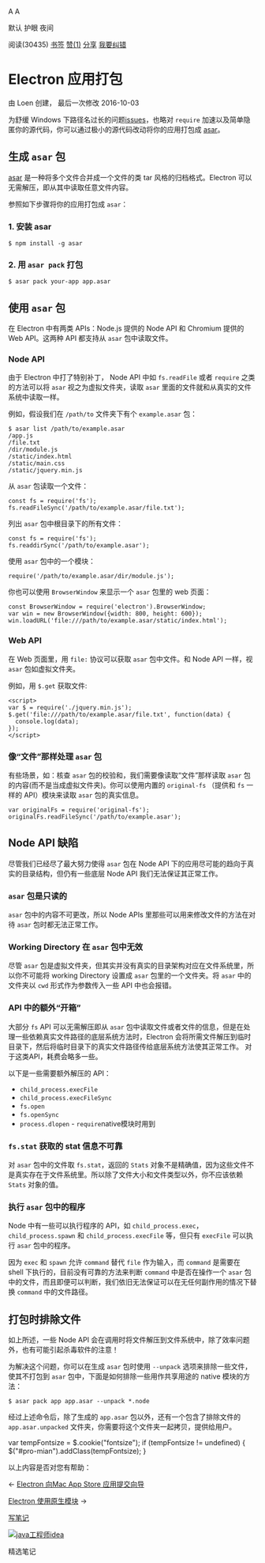 [](javascript:; "折叠/展开")[](javascript:; "视觉主题设置")

A A

默认 护眼 夜间

阅读(30435) [书签](javascript:;) [赞(1)](javascript:;) [分享](javascript:; "分享") [我要纠错](/edit/electronmanual/cexo1qkn)

Electron 应用打包
=============

由 Loen 创建， 最后一次修改 2016-10-03

为舒缓 Windows 下路径名过长的问题[issues](https://github.com/joyent/node/issues/6960)，也略对 `require` 加速以及简单隐匿你的源代码，你可以通过极小的源代码改动将你的应用打包成 [asar](https://github.com/atom/asar)。

生成 `asar` 包
-----------

[asar](https://github.com/atom/asar) 是一种将多个文件合并成一个文件的类 tar 风格的归档格式。Electron 可以无需解压，即从其中读取任意文件内容。

参照如下步骤将你的应用打包成 `asar`：

### 1\. 安装 asar

    $ npm install -g asar
    

### 2\. 用 `asar pack` 打包

    $ asar pack your-app app.asar
    

使用 `asar` 包
-----------

在 Electron 中有两类 APIs：Node.js 提供的 Node API 和 Chromium 提供的 Web API。这两种 API 都支持从 `asar` 包中读取文件。

### Node API

由于 Electron 中打了特别补丁， Node API 中如 `fs.readFile` 或者 `require` 之类的方法可以将 `asar` 视之为虚拟文件夹，读取 `asar` 里面的文件就和从真实的文件系统中读取一样。

例如，假设我们在 `/path/to` 文件夹下有个 `example.asar` 包：

    $ asar list /path/to/example.asar
    /app.js
    /file.txt
    /dir/module.js
    /static/index.html
    /static/main.css
    /static/jquery.min.js
    

从 `asar` 包读取一个文件：

    const fs = require('fs');
    fs.readFileSync('/path/to/example.asar/file.txt');
    

列出 `asar` 包中根目录下的所有文件：

    const fs = require('fs');
    fs.readdirSync('/path/to/example.asar');
    

使用 `asar` 包中的一个模块：

    require('/path/to/example.asar/dir/module.js');
    

你也可以使用 `BrowserWindow` 来显示一个 `asar` 包里的 web 页面：

    const BrowserWindow = require('electron').BrowserWindow;
    var win = new BrowserWindow({width: 800, height: 600});
    win.loadURL('file:///path/to/example.asar/static/index.html');
    

### Web API

在 Web 页面里，用 `file:` 协议可以获取 `asar` 包中文件。和 Node API 一样，视 `asar` 包如虚拟文件夹。

例如，用 `$.get` 获取文件:

    <script>
    var $ = require('./jquery.min.js');
    $.get('file:///path/to/example.asar/file.txt', function(data) {
      console.log(data);
    });
    </script>
    

### 像“文件”那样处理 `asar` 包

有些场景，如：核查 `asar` 包的校验和，我们需要像读取“文件”那样读取 `asar` 包的内容(而不是当成虚拟文件夹)。你可以使用内置的 `original-fs` （提供和 `fs` 一样的 API）模块来读取 `asar` 包的真实信息。

    var originalFs = require('original-fs');
    originalFs.readFileSync('/path/to/example.asar');
    

Node API 缺陷
-----------

尽管我们已经尽了最大努力使得 `asar` 包在 Node API 下的应用尽可能的趋向于真实的目录结构，但仍有一些底层 Node API 我们无法保证其正常工作。

### `asar` 包是只读的

`asar` 包中的内容不可更改，所以 Node APIs 里那些可以用来修改文件的方法在对待 `asar` 包时都无法正常工作。

### Working Directory 在 `asar` 包中无效

尽管 `asar` 包是虚拟文件夹，但其实并没有真实的目录架构对应在文件系统里，所以你不可能将 working Directory 设置成 `asar` 包里的一个文件夹。将 `asar` 中的文件夹以 `cwd` 形式作为参数传入一些 API 中也会报错。

### API 中的额外“开箱”

大部分 `fs` API 可以无需解压即从 `asar` 包中读取文件或者文件的信息，但是在处理一些依赖真实文件路径的底层系统方法时，Electron 会将所需文件解压到临时目录下，然后将临时目录下的真实文件路径传给底层系统方法使其正常工作。 对于这类API，耗费会略多一些。

以下是一些需要额外解压的 API：

*   `child_process.execFile`
*   `child_process.execFileSync`
*   `fs.open`
*   `fs.openSync`
*   `process.dlopen` - `require`native模块时用到

### `fs.stat` 获取的 stat 信息不可靠

对 `asar` 包中的文件取 `fs.stat`，返回的 `Stats` 对象不是精确值，因为这些文件不是真实存在于文件系统里。所以除了文件大小和文件类型以外，你不应该依赖 `Stats` 对象的值。

### 执行 `asar` 包中的程序

Node 中有一些可以执行程序的 API，如 `child_process.exec`，`child_process.spawn` 和 `child_process.execFile` 等，但只有 `execFile` 可以执行 `asar` 包中的程序。

因为 `exec` 和 `spawn` 允许 `command` 替代 `file` 作为输入，而 `command` 是需要在 shell 下执行的，目前没有可靠的方法来判断 `command` 中是否在操作一个 `asar` 包中的文件，而且即便可以判断，我们依旧无法保证可以在无任何副作用的情况下替换 `command` 中的文件路径。

打包时排除文件
-------

如上所述，一些 Node API 会在调用时将文件解压到文件系统中，除了效率问题外，也有可能引起杀毒软件的注意！

为解决这个问题，你可以在生成 `asar` 包时使用 `--unpack` 选项来排除一些文件，使其不打包到 `asar` 包中，下面是如何排除一些用作共享用途的 native 模块的方法：

    $ asar pack app app.asar --unpack *.node
    

经过上述命令后，除了生成的 `app.asar` 包以外，还有一个包含了排除文件的 `app.asar.unpacked` 文件夹，你需要将这个文件夹一起拷贝，提供给用户。

var tempFontsize = $.cookie("fontsize"); if (tempFontsize != undefined) { $("#pro-mian").addClass(tempFontsize); }

以上内容是否对您有帮助：

← [Electron 向Mac App Store 应用提交向导](/electronmanual/71581qkm.html "上一篇：Electron 向Mac App Store 应用提交向导")

[Electron 使用原生模块](/electronmanual/eqsc1qko.html "下一篇：Electron 使用原生模块") →

[写笔记](javascript:;)

[![java工程师idea](/attachments/image/20190115/1547553980272487.png)](https://www.w3cschool.cn/minicourse/play/javabasics_idea_my)

精选笔记